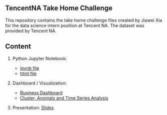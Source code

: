 ## TencentNA Take Home Challenge

This repository contains the take home challenge files created by Jiawei Xia for the data science intern position at Tencent NA. The dataset was provided by Tencent NA.

## Content

1. Python Jupyter Notebook: 
	* [ipynb file](https://github.com/KarvieX/TencentNA/blob/master/TencentNA.ipynb)
	* [html file](https://github.com/KarvieX/TencentNA/blob/master/TencentNA.html)

2. Dashboard / Visualization: 

	* [Business Dashboard](https://public.tableau.com/profile/karvie.xia#!/vizhome/TencentGameNA/Overview) 
	* [Cluster, Anomaly and Time Series Analysis](https://public.tableau.com/profile/karvie.xia#!/vizhome/GameTimeSeriesAnalysis/Characteristics)

3. Presentation: [Slides](https://github.com/KarvieX/TencentNA/blob/master/TencentNA.pdf)
